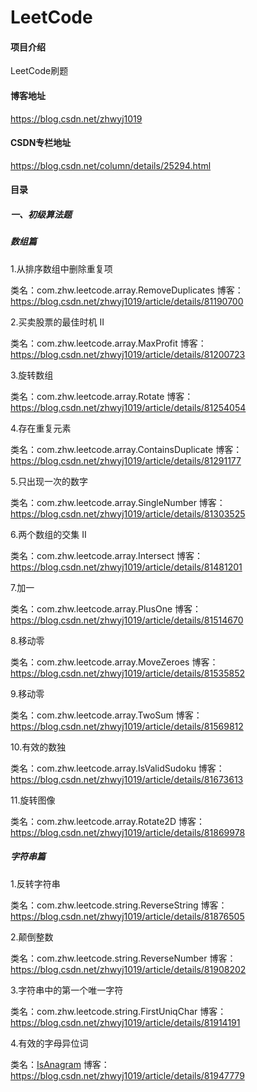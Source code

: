 # LeetCode

#### 项目介绍

LeetCode刷题

#### 博客地址

https://blog.csdn.net/zhwyj1019

#### CSDN专栏地址

https://blog.csdn.net/column/details/25294.html

#### 目录
##### 一、初级算法题

##### 数组篇
    
1.从排序数组中删除重复项     

类名：com.zhw.leetcode.array.RemoveDuplicates
博客：https://blog.csdn.net/zhwyj1019/article/details/81190700
    
2.买卖股票的最佳时机 II

类名：com.zhw.leetcode.array.MaxProfit
博客：https://blog.csdn.net/zhwyj1019/article/details/81200723
    
3.旋转数组

类名：com.zhw.leetcode.array.Rotate
博客：https://blog.csdn.net/zhwyj1019/article/details/81254054
    
4.存在重复元素

类名：com.zhw.leetcode.array.ContainsDuplicate
博客：https://blog.csdn.net/zhwyj1019/article/details/81291177
    
5.只出现一次的数字

类名：com.zhw.leetcode.array.SingleNumber
博客：https://blog.csdn.net/zhwyj1019/article/details/81303525
    
6.两个数组的交集 II

类名：com.zhw.leetcode.array.Intersect
博客：https://blog.csdn.net/zhwyj1019/article/details/81481201
    
7.加一

类名：com.zhw.leetcode.array.PlusOne
博客：https://blog.csdn.net/zhwyj1019/article/details/81514670
    
8.移动零

类名：com.zhw.leetcode.array.MoveZeroes
博客：https://blog.csdn.net/zhwyj1019/article/details/81535852

9.移动零

类名：com.zhw.leetcode.array.TwoSum
博客：https://blog.csdn.net/zhwyj1019/article/details/81569812
    
10.有效的数独

类名：com.zhw.leetcode.array.IsValidSudoku
博客：https://blog.csdn.net/zhwyj1019/article/details/81673613
        
11.旋转图像

类名：com.zhw.leetcode.array.Rotate2D
博客：https://blog.csdn.net/zhwyj1019/article/details/81869978


##### 字符串篇

1.反转字符串

类名：com.zhw.leetcode.string.ReverseString
博客：https://blog.csdn.net/zhwyj1019/article/details/81876505

2.颠倒整数

类名：com.zhw.leetcode.string.ReverseNumber
博客：https://blog.csdn.net/zhwyj1019/article/details/81908202

3.字符串中的第一个唯一字符

类名：com.zhw.leetcode.string.FirstUniqChar
博客：https://blog.csdn.net/zhwyj1019/article/details/81914191

4.有效的字母异位词

类名：[IsAnagram](https://github.com/innerpeacez/leetcode/blob/master/primary/src/main/java/com/zhw/leetcode/string/IsAnagram.java)
博客：https://blog.csdn.net/zhwyj1019/article/details/81947779
